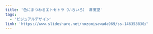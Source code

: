 ```yaml
---
title: '色にまつわるエトセトラ（いろいろ） 澤田望'
tags:
  - 'ビジュアルデザイン'
link: 'https://www.slideshare.net/nozomisawada969/ss-146353830/'
---
```

